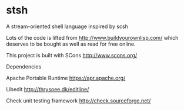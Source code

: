 # stsh
A stream-oriented shell language inspired by scsh

Lots of the code is lifted from http://www.buildyourownlisp.com/ which deserves to be bought as well as read for free online.

This project is built with SCons http://www.scons.org/

Dependencies

Apache Portable Runtime https://apr.apache.org/

Libedit http://thrysoee.dk/editline/

Check unit testing framework http://check.sourceforge.net/
